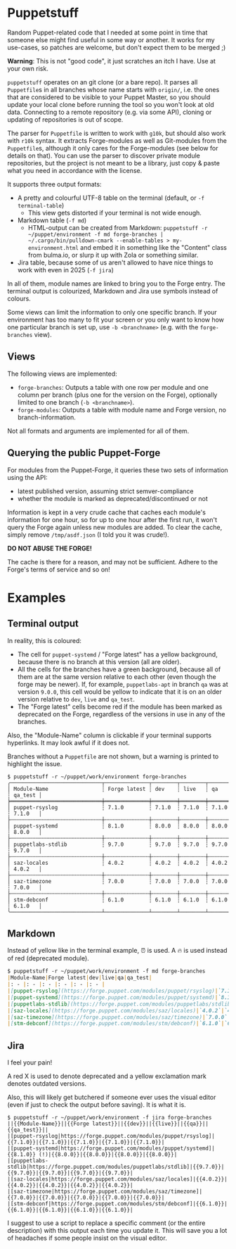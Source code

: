 # Puppetstuff

Random Puppet-related code that I needed at some point in time that someone else might find useful in some way or another. It works for my use-cases, so patches are welcome, but don't expect them to be merged ;)

**Warning**: This is not "good code", it just scratches an itch I have. Use at your own risk.

`puppetstuff` operates on an git clone (or a bare repo). It parses all `Puppetfile`s in all branches whose name starts with `origin/`, i.e. the ones that are considered to be visible to your Puppet Master, so you should update your local clone before running the tool so you won't look at old data. Connecting to a remote repository (e.g. via some API), cloning or updating of repositories is out of scope.

The parser for `Puppetfile` is written to work with `g10k`, but should also work with `r10k` syntax. It extracts Forge-modules as well as Git-modules from the `Puppetfile`s, although it only cares for the Forge-modules (see below for details on that). You can use the parser to discover private module repositories, but the project is not meant to be a library, just copy &amp; paste what you need in accordance with the license.

It supports three output formats:
- A pretty and colourful UTF-8 table on the terminal (default, or `-f terminal-table`)
  - This view gets distorted if your terminal is not wide enough.
- Markdown table (`-f md`)
  - HTML-output can be created from Markdown: `puppetstuff -r ~/puppet/environment -f md forge-branches | ~/.cargo/bin/pulldown-cmark --enable-tables > my-environment.html` and embed it in something like the "Content" class from bulma.io, or slurp it up with Zola or something similar.
- Jira table, because some of us aren't allowed to have nice things to work with even in 2025 (`-f jira`)

In all of them, module names are linked to bring you to the Forge entry. The terminal output is colourized, Markdown and Jira use symbols instead of colours.

Some views can limit the information to only one specific branch. If your environment has too many to fit your screen or you only want to know how one particular branch is set up, use `-b <branchname>` (e.g. with the `forge-branches` view).

## Views

The following views are implemented:
- `forge-branches`: Outputs a table with one row per module and one column per branch (plus one for the version on the Forge), optionally limited to one branch (`-b <branchname>`).
- `forge-modules`: Outputs a table with module name and Forge version, no branch-information.

Not all formats and arguments are implemented for all of them.

## Querying the public Puppet-Forge
For modules from the Puppet-Forge, it queries these two sets of information using the API:
- latest published version, assuming strict semver-compliance
- whether the module is marked as deprecated/discontinued or not

Information is kept in a very crude cache that caches each module's information for one hour, so for up to one hour after the first run, it won't query the Forge again unless new modules are added. To clear the cache, simply remove `/tmp/asdf.json` (I told you it was crude!).

**DO NOT ABUSE THE FORGE!**

The cache is there for a reason, and may not be sufficient. Adhere to the Forge's terms of service and so on!

# Examples

## Terminal output
In reality, this is coloured:
- The cell for `puppet-systemd` / "Forge latest" has a yellow background, because there is no branch at this version (all are older).
- All the cells for the branches have a green background, because all of them are at the same version relative to each other (even though the forge may be newer). If, for example, `puppetlabs-apt` in branch `qa` was at version `9.0.0`, this cell would be yellow to indicate that it is on an older version relative to `dev`, `live` and `qa_test`.
- The "Forge latest" cells become red if the module has been marked as deprecated on the Forge, regardless of the versions in use in any of the branches.

Also, the "Module-Name" column is clickable if your terminal supports hyperlinks. It may look awful if it does not.

Branches without a `Puppetfile` are not shown, but a warning is printed to highlight the issue.

```
$ puppetstuff -r ~/puppet/work/environment forge-branches
╭─────────────────────────────┬──────────────┬────────┬────────┬────────┬─────────╮
│ Module-Name                 ┆ Forge latest ┆ dev    ┆ live   ┆ qa     ┆ qa_test │
╞═════════════════════════════╪══════════════╪════════╪════════╪════════╪═════════╡
│ puppet-rsyslog              ┆ 7.1.0        ┆ 7.1.0  ┆ 7.1.0  ┆ 7.1.0  ┆ 7.1.0   │
├╌╌╌╌╌╌╌╌╌╌╌╌╌╌╌╌╌╌╌╌╌╌╌╌╌╌╌╌╌┼╌╌╌╌╌╌╌╌╌╌╌╌╌╌┼╌╌╌╌╌╌╌╌┼╌╌╌╌╌╌╌╌┼╌╌╌╌╌╌╌╌┼╌╌╌╌╌╌╌╌╌┤
│ puppet-systemd              ┆ 8.1.0        ┆ 8.0.0  ┆ 8.0.0  ┆ 8.0.0  ┆ 8.0.0   │
├╌╌╌╌╌╌╌╌╌╌╌╌╌╌╌╌╌╌╌╌╌╌╌╌╌╌╌╌╌┼╌╌╌╌╌╌╌╌╌╌╌╌╌╌┼╌╌╌╌╌╌╌╌┼╌╌╌╌╌╌╌╌┼╌╌╌╌╌╌╌╌┼╌╌╌╌╌╌╌╌╌┤
│ puppetlabs-stdlib           ┆ 9.7.0        ┆ 9.7.0  ┆ 9.7.0  ┆ 9.7.0  ┆ 9.7.0   │
├╌╌╌╌╌╌╌╌╌╌╌╌╌╌╌╌╌╌╌╌╌╌╌╌╌╌╌╌╌┼╌╌╌╌╌╌╌╌╌╌╌╌╌╌┼╌╌╌╌╌╌╌╌┼╌╌╌╌╌╌╌╌┼╌╌╌╌╌╌╌╌┼╌╌╌╌╌╌╌╌╌┤
│ saz-locales                 ┆ 4.0.2        ┆ 4.0.2  ┆ 4.0.2  ┆ 4.0.2  ┆ 4.0.2   │
├╌╌╌╌╌╌╌╌╌╌╌╌╌╌╌╌╌╌╌╌╌╌╌╌╌╌╌╌╌┼╌╌╌╌╌╌╌╌╌╌╌╌╌╌┼╌╌╌╌╌╌╌╌┼╌╌╌╌╌╌╌╌┼╌╌╌╌╌╌╌╌┼╌╌╌╌╌╌╌╌╌┤
│ saz-timezone                ┆ 7.0.0        ┆ 7.0.0  ┆ 7.0.0  ┆ 7.0.0  ┆ 7.0.0   │
├╌╌╌╌╌╌╌╌╌╌╌╌╌╌╌╌╌╌╌╌╌╌╌╌╌╌╌╌╌┼╌╌╌╌╌╌╌╌╌╌╌╌╌╌┼╌╌╌╌╌╌╌╌┼╌╌╌╌╌╌╌╌┼╌╌╌╌╌╌╌╌┼╌╌╌╌╌╌╌╌╌┤
│ stm-debconf                 ┆ 6.1.0        ┆ 6.1.0  ┆ 6.1.0  ┆ 6.1.0  ┆ 6.1.0   │
╰─────────────────────────────┴──────────────┴────────┴────────┴────────┴─────────╯
```

## Markdown
Instead of yellow like in the terminal example, ⏰ is used. A 🔥 is used instead of red (deprecated module).

```md
$ puppetstuff -r ~/puppet/work/environment -f md forge-branches
|Module-Name|Forge latest|dev|live|qa|qa_test|
|: - |: - |: - |: - |: - |: - |
|[puppet-rsyslog](https://forge.puppet.com/modules/puppet/rsyslog)|`7.1.0`|`7.1.0`|`7.1.0`|`7.1.0`|`7.1.0`|
|[puppet-systemd](https://forge.puppet.com/modules/puppet/systemd)|`8.1.0` ⏰|`8.0.0`|`8.0.0`|`8.0.0`|`8.0.0`|
|[puppetlabs-stdlib](https://forge.puppet.com/modules/puppetlabs/stdlib)|`9.7.0`|`9.7.0`|`9.7.0`|`9.7.0`|`9.7.0`|
|[saz-locales](https://forge.puppet.com/modules/saz/locales)|`4.0.2`|`4.0.2`|`4.0.2`|`4.0.2`|`4.0.2`|
|[saz-timezone](https://forge.puppet.com/modules/saz/timezone)|`7.0.0`|`7.0.0`|`7.0.0`|`7.0.0`|`7.0.0`|
|[stm-debconf](https://forge.puppet.com/modules/stm/debconf)|`6.1.0`|`6.1.0`|`6.1.0`|`6.1.0`|`6.1.0`|
```

## Jira
I feel your pain!

A red X is used to denote deprecated and a yellow exclamation mark denotes outdated versions.

Also, this will likely get butchered if someone ever uses the visual editor (even if just to check the output before saving). It is what it is.

```
$ puppetstuff -r ~/puppet/work/environment -f jira forge-branches
||{{Module-Name}}||{{Forge latest}}||{{dev}}||{{live}}||{{qa}}||{{qa_test}}||
|[puppet-rsyslog|https://forge.puppet.com/modules/puppet/rsyslog]|{{7.1.0}}|{{7.1.0}}|{{7.1.0}}|{{7.1.0}}|{{7.1.0}}|
|[puppet-systemd|https://forge.puppet.com/modules/puppet/systemd]|{{8.1.0}} (!)|{{8.0.0}}|{{8.0.0}}|{{8.0.0}}|{{8.0.0}}|
|[puppetlabs-stdlib|https://forge.puppet.com/modules/puppetlabs/stdlib]|{{9.7.0}}|{{9.7.0}}|{{9.7.0}}|{{9.7.0}}|{{9.7.0}}|
|[saz-locales|https://forge.puppet.com/modules/saz/locales]|{{4.0.2}}|{{4.0.2}}|{{4.0.2}}|{{4.0.2}}|{{4.0.2}}|
|[saz-timezone|https://forge.puppet.com/modules/saz/timezone]|{{7.0.0}}|{{7.0.0}}|{{7.0.0}}|{{7.0.0}}|{{7.0.0}}|
|[stm-debconf|https://forge.puppet.com/modules/stm/debconf]|{{6.1.0}}|{{6.1.0}}|{{6.1.0}}|{{6.1.0}}|{{6.1.0}}|
```

I suggest to use a script to replace a specific comment (or the entire description) with this output each time you update it. This will save you a lot of headaches if some people insist on the visual editor.


